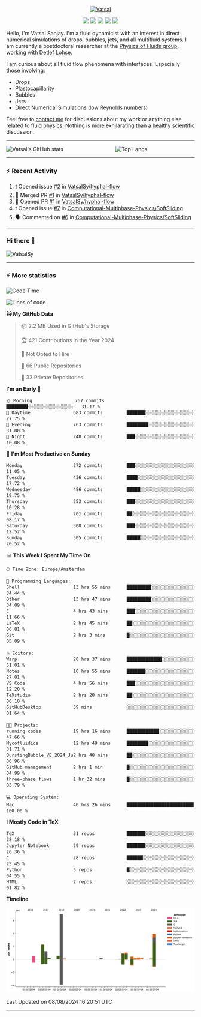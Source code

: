 <center>

[<img alt="Vatsal" width="200px" src="https://www.dropbox.com/s/dxyybgtblo8er6h/Logo_Vatsal_Vector.png?raw=1">](https://www.vatsalsanjay.com)

[<img src="https://img.shields.io/badge/googlescholar-4285F4?&style=for-the-badge&logo=googlescholar&logoColor=white">](https://scholar.google.com/citations?hl=en&user=67aQviYAAAAJ)
[<img src="https://img.shields.io/static/v1.svg?&style=for-the-badge&logo=ResearchGate&label=&message=ResearchGate&logoColor=white&color=green">](https://www.researchgate.net/profile/Vatsal-Sanjay-2)
[<img src="https://img.shields.io/badge/twitter-1DA1F2?&style=for-the-badge&logo=twitter&logoColor=white">](https://twitter.com/VatsalSanjay)
[<img src="https://img.shields.io/badge/linkedin-0A66C2?&style=for-the-badge&logo=linkedin">](https://www.linkedin.com/in/vatsalsanjay/)
[<img src="https://img.shields.io/badge/orcid-A6CE39?&style=for-the-badge&logo=orcid&logoColor=white">](https://orcid.org/0000-0002-4293-6099)

</center>

Hello, I'm Vatsal Sanjay. I'm a fluid dynamicist with an interest in direct numerical simulations of drops, bubbles, jets, and all multifluid systems. I am currently a postdoctoral researcher at the [Physics of Fluids group](https://pof.tnw.utwente.nl), working with [Detlef Lohse](https://en.wikipedia.org/wiki/Detlef_Lohse). 

I am curious about all fluid flow phenomena with interfaces. Especially those involving:

- Drops
- Plastocapillarity
- Bubbles
- Jets
- Direct Numerical Simulations (low Reynolds numbers)

Feel free to [contact me](mailto:contact@vatsalsanjay.com) for discussions about my work or anything else related to fluid physics. Nothing is more exhilarating than a healthy scientific discussion.

<!-- ![Vatsal's GitHub stats](https://github-readme-stats-xi-wine-74.vercel.app/api?username=VatsalSy&show_icons=true&theme=vision-friendly-dark)

![Top Langs](https://github-readme-stats-xi-wine-74.vercel.app/api/top-langs/?username=VatsalSy&layout=compact&theme=vision-friendly-dark) -->

---
<div style="display: flex; justify-content: space-between;">
    <img src="https://github-readme-stats-xi-wine-74.vercel.app/api?username=VatsalSy&show_icons=true&theme=vision-friendly-dark" alt="Vatsal's GitHub stats" style="width: 55%;">
    <img src="https://github-readme-stats-xi-wine-74.vercel.app/api/top-langs/?username=VatsalSy&layout=compact&theme=vision-friendly-dark" alt="Top Langs" style="width: 42%;">
</div>

---

### :zap: Recent Activity

<!--START_SECTION:activity-->
1. ❗ Opened issue [#2](https://github.com/VatsalSy/hyphal-flow/issues/2) in [VatsalSy/hyphal-flow](https://github.com/VatsalSy/hyphal-flow)
2. 🎉 Merged PR [#1](https://github.com/VatsalSy/hyphal-flow/pull/1) in [VatsalSy/hyphal-flow](https://github.com/VatsalSy/hyphal-flow)
3. 💪 Opened PR [#1](https://github.com/VatsalSy/hyphal-flow/pull/1) in [VatsalSy/hyphal-flow](https://github.com/VatsalSy/hyphal-flow)
4. ❗ Opened issue [#7](https://github.com/Computational-Multiphase-Physics/SoftSliding/issues/7) in [Computational-Multiphase-Physics/SoftSliding](https://github.com/Computational-Multiphase-Physics/SoftSliding)
5. 🗣 Commented on [#6](https://github.com/Computational-Multiphase-Physics/SoftSliding/pull/6#issuecomment-2269025105) in [Computational-Multiphase-Physics/SoftSliding](https://github.com/Computational-Multiphase-Physics/SoftSliding)
<!--END_SECTION:activity-->
---

### Hi there 👋
<p align="left"> <img src="https://komarev.com/ghpvc/?username=VatsalSy&label=Profile%20views&color=orange&style=for-the-badge" alt="VatsalSy" /> </p>

---
### :zap: More statistics

<!--START_SECTION:waka-->
![Code Time](http://img.shields.io/badge/Code%20Time-104%20hrs%2031%20mins-blue)

![Lines of code](https://img.shields.io/badge/From%20Hello%20World%20I%27ve%20Written-19.2%20million%20lines%20of%20code-blue)

**🐱 My GitHub Data** 

> 📦 2.2 MB Used in GitHub's Storage 
 > 
> 🏆 421 Contributions in the Year 2024
 > 
> 🚫 Not Opted to Hire
 > 
> 📜 66 Public Repositories 
 > 
> 🔑 33 Private Repositories 
 > 
**I'm an Early 🐤** 

```text
🌞 Morning                767 commits         ████████░░░░░░░░░░░░░░░░░   31.17 % 
🌆 Daytime                683 commits         ███████░░░░░░░░░░░░░░░░░░   27.75 % 
🌃 Evening                763 commits         ████████░░░░░░░░░░░░░░░░░   31.00 % 
🌙 Night                  248 commits         ███░░░░░░░░░░░░░░░░░░░░░░   10.08 % 
```
📅 **I'm Most Productive on Sunday** 

```text
Monday                   272 commits         ███░░░░░░░░░░░░░░░░░░░░░░   11.05 % 
Tuesday                  436 commits         ████░░░░░░░░░░░░░░░░░░░░░   17.72 % 
Wednesday                486 commits         █████░░░░░░░░░░░░░░░░░░░░   19.75 % 
Thursday                 253 commits         ███░░░░░░░░░░░░░░░░░░░░░░   10.28 % 
Friday                   201 commits         ██░░░░░░░░░░░░░░░░░░░░░░░   08.17 % 
Saturday                 308 commits         ███░░░░░░░░░░░░░░░░░░░░░░   12.52 % 
Sunday                   505 commits         █████░░░░░░░░░░░░░░░░░░░░   20.52 % 
```


📊 **This Week I Spent My Time On** 

```text
🕑︎ Time Zone: Europe/Amsterdam

💬 Programming Languages: 
Shell                    13 hrs 55 mins      █████████░░░░░░░░░░░░░░░░   34.44 % 
Other                    13 hrs 47 mins      █████████░░░░░░░░░░░░░░░░   34.09 % 
C                        4 hrs 43 mins       ███░░░░░░░░░░░░░░░░░░░░░░   11.66 % 
LaTeX                    2 hrs 45 mins       ██░░░░░░░░░░░░░░░░░░░░░░░   06.81 % 
Git                      2 hrs 3 mins        █░░░░░░░░░░░░░░░░░░░░░░░░   05.09 % 

🔥 Editors: 
Warp                     20 hrs 37 mins      █████████████░░░░░░░░░░░░   51.01 % 
Notes                    10 hrs 55 mins      ███████░░░░░░░░░░░░░░░░░░   27.01 % 
VS Code                  4 hrs 56 mins       ███░░░░░░░░░░░░░░░░░░░░░░   12.20 % 
TeXstudio                2 hrs 28 mins       ██░░░░░░░░░░░░░░░░░░░░░░░   06.10 % 
GitHubDesktop            39 mins             ░░░░░░░░░░░░░░░░░░░░░░░░░   01.64 % 

🐱‍💻 Projects: 
running codes            19 hrs 16 mins      ████████████░░░░░░░░░░░░░   47.66 % 
Mycofluidics             12 hrs 49 mins      ████████░░░░░░░░░░░░░░░░░   31.71 % 
BurstingBubble_VE_2024_Ju2 hrs 48 mins       ██░░░░░░░░░░░░░░░░░░░░░░░   06.96 % 
GitHub management        2 hrs 1 min         █░░░░░░░░░░░░░░░░░░░░░░░░   04.99 % 
three-phase flows        1 hr 32 mins        █░░░░░░░░░░░░░░░░░░░░░░░░   03.79 % 

💻 Operating System: 
Mac                      40 hrs 26 mins      █████████████████████████   100.00 % 
```

**I Mostly Code in TeX** 

```text
TeX                      31 repos            ███████░░░░░░░░░░░░░░░░░░   28.18 % 
Jupyter Notebook         29 repos            ███████░░░░░░░░░░░░░░░░░░   26.36 % 
C                        28 repos            ██████░░░░░░░░░░░░░░░░░░░   25.45 % 
Python                   5 repos             █░░░░░░░░░░░░░░░░░░░░░░░░   04.55 % 
HTML                     2 repos             ░░░░░░░░░░░░░░░░░░░░░░░░░   01.82 % 
```



**Timeline**

![Lines of Code chart](https://raw.githubusercontent.com/VatsalSy/VatsalSy/main/assets/bar_graph.png)


 Last Updated on 08/08/2024 16:20:51 UTC
<!--END_SECTION:waka-->
---
